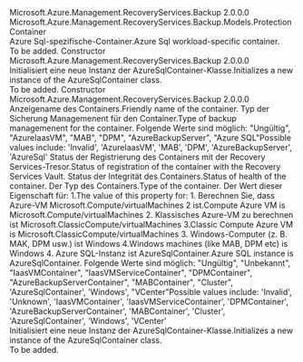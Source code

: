 <Type Name="AzureSqlContainer" FullName="Microsoft.Azure.Management.RecoveryServices.Backup.Models.AzureSqlContainer">
  <TypeSignature Language="C#" Value="public class AzureSqlContainer : Microsoft.Azure.Management.RecoveryServices.Backup.Models.ProtectionContainer" />
  <TypeSignature Language="ILAsm" Value=".class public auto ansi beforefieldinit AzureSqlContainer extends Microsoft.Azure.Management.RecoveryServices.Backup.Models.ProtectionContainer" />
  <TypeSignature Language="DocId" Value="T:Microsoft.Azure.Management.RecoveryServices.Backup.Models.AzureSqlContainer" />
  <TypeSignature Language="VB.NET" Value="Public Class AzureSqlContainer&#xA;Inherits ProtectionContainer" />
  <TypeSignature Language="F#" Value="type AzureSqlContainer = class&#xA;    inherit ProtectionContainer" />
  <AssemblyInfo>
    <AssemblyName>Microsoft.Azure.Management.RecoveryServices.Backup</AssemblyName>
    <AssemblyVersion>2.0.0.0</AssemblyVersion>
  </AssemblyInfo>
  <Base>
    <BaseTypeName>Microsoft.Azure.Management.RecoveryServices.Backup.Models.ProtectionContainer</BaseTypeName>
  </Base>
  <Interfaces />
  <Docs>
    <summary>
            <span data-ttu-id="4f7b1-101">Azure Sql-spezifische-Container.</span><span class="sxs-lookup"><span data-stu-id="4f7b1-101">Azure Sql workload-specific container.</span></span>
            </summary>
    <remarks>To be added.</remarks>
  </Docs>
  <Members>
    <Member MemberName=".ctor">
      <MemberSignature Language="C#" Value="public AzureSqlContainer ();" />
      <MemberSignature Language="ILAsm" Value=".method public hidebysig specialname rtspecialname instance void .ctor() cil managed" />
      <MemberSignature Language="DocId" Value="M:Microsoft.Azure.Management.RecoveryServices.Backup.Models.AzureSqlContainer.#ctor" />
      <MemberSignature Language="VB.NET" Value="Public Sub New ()" />
      <MemberType>Constructor</MemberType>
      <AssemblyInfo>
        <AssemblyName>Microsoft.Azure.Management.RecoveryServices.Backup</AssemblyName>
        <AssemblyVersion>2.0.0.0</AssemblyVersion>
      </AssemblyInfo>
      <Parameters />
      <Docs>
        <summary>
            <span data-ttu-id="4f7b1-102">Initialisiert eine neue Instanz der AzureSqlContainer-Klasse.</span><span class="sxs-lookup"><span data-stu-id="4f7b1-102">Initializes a new instance of the AzureSqlContainer class.</span></span>
            </summary>
        <remarks>To be added.</remarks>
      </Docs>
    </Member>
    <Member MemberName=".ctor">
      <MemberSignature Language="C#" Value="public AzureSqlContainer (string friendlyName = null, string backupManagementType = null, string registrationStatus = null, string healthStatus = null, string containerType = null);" />
      <MemberSignature Language="ILAsm" Value=".method public hidebysig specialname rtspecialname instance void .ctor(string friendlyName, string backupManagementType, string registrationStatus, string healthStatus, string containerType) cil managed" />
      <MemberSignature Language="DocId" Value="M:Microsoft.Azure.Management.RecoveryServices.Backup.Models.AzureSqlContainer.#ctor(System.String,System.String,System.String,System.String,System.String)" />
      <MemberSignature Language="VB.NET" Value="Public Sub New (Optional friendlyName As String = null, Optional backupManagementType As String = null, Optional registrationStatus As String = null, Optional healthStatus As String = null, Optional containerType As String = null)" />
      <MemberSignature Language="F#" Value="new Microsoft.Azure.Management.RecoveryServices.Backup.Models.AzureSqlContainer : string * string * string * string * string -&gt; Microsoft.Azure.Management.RecoveryServices.Backup.Models.AzureSqlContainer" Usage="new Microsoft.Azure.Management.RecoveryServices.Backup.Models.AzureSqlContainer (friendlyName, backupManagementType, registrationStatus, healthStatus, containerType)" />
      <MemberType>Constructor</MemberType>
      <AssemblyInfo>
        <AssemblyName>Microsoft.Azure.Management.RecoveryServices.Backup</AssemblyName>
        <AssemblyVersion>2.0.0.0</AssemblyVersion>
      </AssemblyInfo>
      <Parameters>
        <Parameter Name="friendlyName" Type="System.String" />
        <Parameter Name="backupManagementType" Type="System.String" />
        <Parameter Name="registrationStatus" Type="System.String" />
        <Parameter Name="healthStatus" Type="System.String" />
        <Parameter Name="containerType" Type="System.String" />
      </Parameters>
      <Docs>
        <param name="friendlyName"><span data-ttu-id="4f7b1-103">Anzeigename des Containers.</span><span class="sxs-lookup"><span data-stu-id="4f7b1-103">Friendly name of the container.</span></span></param>
        <param name="backupManagementType"><span data-ttu-id="4f7b1-104">Typ der Sicherung Managemenent für den Container.</span><span class="sxs-lookup"><span data-stu-id="4f7b1-104">Type of backup managemenent for the container.</span></span> <span data-ttu-id="4f7b1-105">Folgende Werte sind möglich: "Ungültig", "AzureIaasVM", "MAB", "DPM", "AzureBackupServer", "Azure SQL"</span><span class="sxs-lookup"><span data-stu-id="4f7b1-105">Possible values include: 'Invalid', 'AzureIaasVM', 'MAB', 'DPM', 'AzureBackupServer', 'AzureSql'</span></span></param>
        <param name="registrationStatus"><span data-ttu-id="4f7b1-106">Status der Registrierung des Containers mit der Recovery Services-Tresor.</span><span class="sxs-lookup"><span data-stu-id="4f7b1-106">Status of registration of the container with the Recovery Services Vault.</span></span></param>
        <param name="healthStatus"><span data-ttu-id="4f7b1-107">Status der Integrität des Containers.</span><span class="sxs-lookup"><span data-stu-id="4f7b1-107">Status of health of the container.</span></span></param>
        <param name="containerType"><span data-ttu-id="4f7b1-108">Der Typ des Containers.</span><span class="sxs-lookup"><span data-stu-id="4f7b1-108">Type of the container.</span></span> <span data-ttu-id="4f7b1-109">Der Wert dieser Eigenschaft für: 1.</span><span class="sxs-lookup"><span data-stu-id="4f7b1-109">The value of this property for: 1.</span></span> <span data-ttu-id="4f7b1-110">Berechnen Sie, dass Azure-VM Microsoft.Compute/virtualMachines 2 ist.</span><span class="sxs-lookup"><span data-stu-id="4f7b1-110">Compute Azure VM is Microsoft.Compute/virtualMachines 2.</span></span> <span data-ttu-id="4f7b1-111">Klassisches Azure-VM zu berechnen ist Microsoft.ClassicCompute/virtualMachines 3.</span><span class="sxs-lookup"><span data-stu-id="4f7b1-111">Classic Compute Azure VM is Microsoft.ClassicCompute/virtualMachines 3.</span></span> <span data-ttu-id="4f7b1-112">Windows-Computer (z. B. MAK, DPM usw.) ist Windows 4.</span><span class="sxs-lookup"><span data-stu-id="4f7b1-112">Windows machines (like MAB, DPM etc) is Windows 4.</span></span> <span data-ttu-id="4f7b1-113">Azure SQL-Instanz ist AzureSqlContainer.</span><span class="sxs-lookup"><span data-stu-id="4f7b1-113">Azure SQL instance is AzureSqlContainer.</span></span> <span data-ttu-id="4f7b1-114">Folgende Werte sind möglich: "Ungültig", "Unbekannt", "IaasVMContainer", "IaasVMServiceContainer", "DPMContainer", "AzureBackupServerContainer", "MABContainer", "Cluster", 'AzureSqlContainer', 'Windows', "VCenter"</span><span class="sxs-lookup"><span data-stu-id="4f7b1-114">Possible values include: 'Invalid', 'Unknown', 'IaasVMContainer', 'IaasVMServiceContainer', 'DPMContainer', 'AzureBackupServerContainer', 'MABContainer', 'Cluster', 'AzureSqlContainer', 'Windows', 'VCenter'</span></span></param>
        <summary>
            <span data-ttu-id="4f7b1-115">Initialisiert eine neue Instanz der AzureSqlContainer-Klasse.</span><span class="sxs-lookup"><span data-stu-id="4f7b1-115">Initializes a new instance of the AzureSqlContainer class.</span></span>
            </summary>
        <remarks>To be added.</remarks>
      </Docs>
    </Member>
  </Members>
</Type>